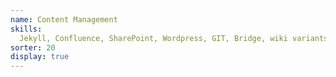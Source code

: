 ```yaml
---
name: Content Management
skills:
  Jekyll, Confluence, SharePoint, Wordpress, GIT, Bridge, wiki variants
sorter: 20
display: true
---
```

